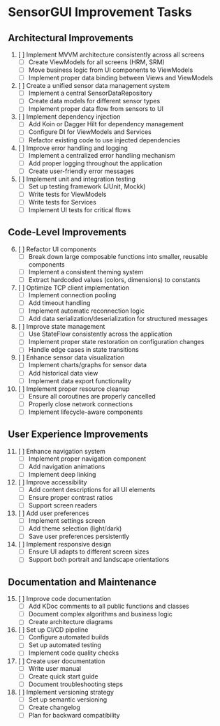 # SensorGUI Improvement Tasks

## Architectural Improvements

1. [ ] Implement MVVM architecture consistently across all screens
   - [ ] Create ViewModels for all screens (HRM, SRM)
   - [ ] Move business logic from UI components to ViewModels
   - [ ] Implement proper data binding between Views and ViewModels

2. [ ] Create a unified sensor data management system
   - [ ] Implement a central SensorDataRepository
   - [ ] Create data models for different sensor types
   - [ ] Implement proper data flow from sensors to UI

3. [ ] Implement dependency injection
   - [ ] Add Koin or Dagger Hilt for dependency management
   - [ ] Configure DI for ViewModels and Services
   - [ ] Refactor existing code to use injected dependencies

4. [ ] Improve error handling and logging
   - [ ] Implement a centralized error handling mechanism
   - [ ] Add proper logging throughout the application
   - [ ] Create user-friendly error messages

5. [ ] Implement unit and integration testing
   - [ ] Set up testing framework (JUnit, Mockk)
   - [ ] Write tests for ViewModels
   - [ ] Write tests for Services
   - [ ] Implement UI tests for critical flows

## Code-Level Improvements

6. [ ] Refactor UI components
   - [ ] Break down large composable functions into smaller, reusable components
   - [ ] Implement a consistent theming system
   - [ ] Extract hardcoded values (colors, dimensions) to constants

7. [ ] Optimize TCP client implementation
   - [ ] Implement connection pooling
   - [ ] Add timeout handling
   - [ ] Implement automatic reconnection logic
   - [ ] Add data serialization/deserialization for structured messages

8. [ ] Improve state management
   - [ ] Use StateFlow consistently across the application
   - [ ] Implement proper state restoration on configuration changes
   - [ ] Handle edge cases in state transitions

9. [ ] Enhance sensor data visualization
   - [ ] Implement charts/graphs for sensor data
   - [ ] Add historical data view
   - [ ] Implement data export functionality

10. [ ] Implement proper resource cleanup
    - [ ] Ensure all coroutines are properly cancelled
    - [ ] Properly close network connections
    - [ ] Implement lifecycle-aware components

## User Experience Improvements

11. [ ] Enhance navigation system
    - [ ] Implement proper navigation component
    - [ ] Add navigation animations
    - [ ] Implement deep linking

12. [ ] Improve accessibility
    - [ ] Add content descriptions for all UI elements
    - [ ] Ensure proper contrast ratios
    - [ ] Support screen readers

13. [ ] Add user preferences
    - [ ] Implement settings screen
    - [ ] Add theme selection (light/dark)
    - [ ] Save user preferences persistently

14. [ ] Implement responsive design
    - [ ] Ensure UI adapts to different screen sizes
    - [ ] Support both portrait and landscape orientations

## Documentation and Maintenance

15. [ ] Improve code documentation
    - [ ] Add KDoc comments to all public functions and classes
    - [ ] Document complex algorithms and business logic
    - [ ] Create architecture diagrams

16. [ ] Set up CI/CD pipeline
    - [ ] Configure automated builds
    - [ ] Set up automated testing
    - [ ] Implement code quality checks

17. [ ] Create user documentation
    - [ ] Write user manual
    - [ ] Create quick start guide
    - [ ] Document troubleshooting steps

18. [ ] Implement versioning strategy
    - [ ] Set up semantic versioning
    - [ ] Create changelog
    - [ ] Plan for backward compatibility